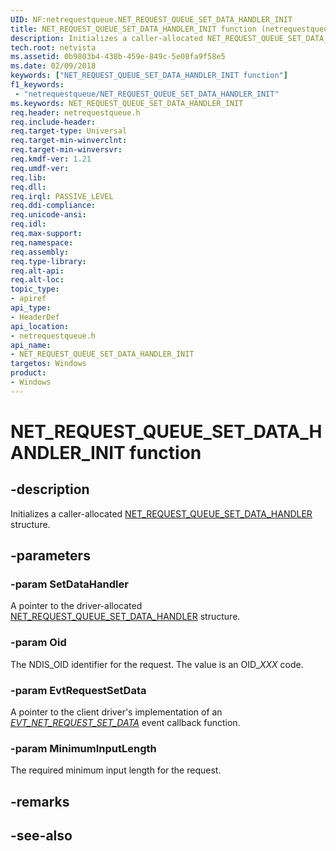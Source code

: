 ```yaml
---
UID: NF:netrequestqueue.NET_REQUEST_QUEUE_SET_DATA_HANDLER_INIT
title: NET_REQUEST_QUEUE_SET_DATA_HANDLER_INIT function (netrequestqueue.h)
description: Initializes a caller-allocated NET_REQUEST_QUEUE_SET_DATA_HANDLER structure.
tech.root: netvista
ms.assetid: 0b9803b4-438b-459e-849c-5e08fa9f58e5
ms.date: 02/09/2018
keywords: ["NET_REQUEST_QUEUE_SET_DATA_HANDLER_INIT function"]
f1_keywords:
 - "netrequestqueue/NET_REQUEST_QUEUE_SET_DATA_HANDLER_INIT"
ms.keywords: NET_REQUEST_QUEUE_SET_DATA_HANDLER_INIT
req.header: netrequestqueue.h
req.include-header:
req.target-type: Universal
req.target-min-winverclnt:
req.target-min-winversvr:
req.kmdf-ver: 1.21
req.umdf-ver:
req.lib:
req.dll:
req.irql: PASSIVE_LEVEL
req.ddi-compliance:
req.unicode-ansi:
req.idl:
req.max-support:
req.namespace:
req.assembly:
req.type-library: 
req.alt-api:
req.alt-loc:
topic_type: 
- apiref
api_type: 
- HeaderDef
api_location:
- netrequestqueue.h
api_name: 
- NET_REQUEST_QUEUE_SET_DATA_HANDLER_INIT
targetos: Windows
product:
- Windows
---
```


# NET_REQUEST_QUEUE_SET_DATA_HANDLER_INIT function


## -description



Initializes a caller-allocated [NET_REQUEST_QUEUE_SET_DATA_HANDLER](ns-netrequestqueue-_net_request_queue_set_data_handler.md) structure.

## -parameters

### -param SetDataHandler
A pointer to the driver-allocated [NET_REQUEST_QUEUE_SET_DATA_HANDLER](ns-netrequestqueue-_net_request_queue_set_data_handler.md) structure.

### -param Oid
The NDIS_OID identifier for the request. The value is an OID\_*XXX* code.

### -param EvtRequestSetData
A pointer to the client driver's implementation of an *[EVT_NET_REQUEST_SET_DATA](nc-netrequestqueue-evt_net_request_set_data.md)* event callback function.

### -param MinimumInputLength
The required minimum input length for the request.

## -remarks


## -see-also
